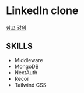 # LinkedIn clone

[참고 강의](https://www.youtube.com/watch?v=JGhuAJKGRN0&t=2128s)

## SKILLS

- Middleware
- MongoDB
- NextAuth
- Recoil
- Tailwind CSS
